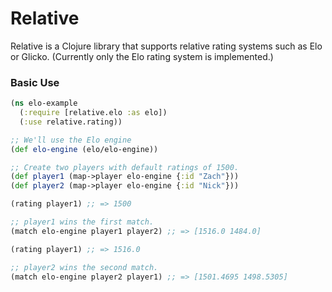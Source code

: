 # Relative

Relative is a Clojure library that supports relative rating systems such as Elo or Glicko. (Currently only the Elo rating system is implemented.)

### Basic Use

```clj
(ns elo-example
  (:require [relative.elo :as elo])
  (:use relative.rating))

;; We'll use the Elo engine
(def elo-engine (elo/elo-engine))

;; Create two players with default ratings of 1500.
(def player1 (map->player elo-engine {:id "Zach"}))
(def player2 (map->player elo-engine {:id "Nick"}))

(rating player1) ;; => 1500

;; player1 wins the first match.
(match elo-engine player1 player2) ;; => [1516.0 1484.0]

(rating player1) ;; => 1516.0

;; player2 wins the second match.
(match elo-engine player2 player1) ;; => [1501.4695 1498.5305]
```
